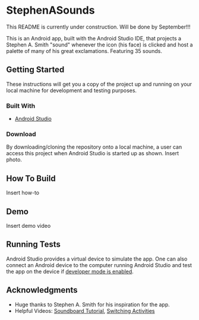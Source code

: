 # StephenASounds
This README is currently under construction. Will be done by September!!!


This is an Android app, built with the Android Studio IDE, that projects a Stephen A. Smith "sound" whenever the icon (his face) is clicked and host a palette of many of his great exclamations. Featuring 35 sounds.

## Getting Started
These instructions will get you a copy of the project up and running on your local machine for development and testing purposes.

### Built With
* [Android Studio](https://developer.android.com/studio/index.html) 

### Download
By downloading/cloning the repository onto a local machine, a user can access this project when Android Studio is started up as shown.
Insert photo.

## How To Build
Insert how-to

## Demo
Insert demo video

## Running Tests
Android Studio provides a virtual device to simulate the app. One can also connect an Android device to the computer running Android Studio and test the app on the device if [developer mode is enabled](https://www.digitaltrends.com/mobile/how-to-get-developer-options-on-android/).

## Acknowledgments
* Huge thanks to Stephen A. Smith for his inspiration for the app.
* Helpful Videos: [Soundboard Tutorial](https://www.youtube.com/watch?v=EOzAF0BfnM4), [Switching Activities](https://www.youtube.com/watch?v=n21mXO1ASJM&t=)